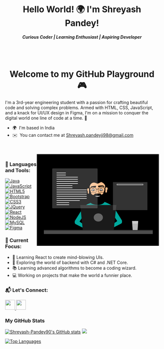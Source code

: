 

<h1 align="center">Hello World! 🌍 I'm Shreyash Pandey!</h1>
<h5 align="center">Curious Coder | Learning Enthusiast | Aspiring Developer </h5>
<br>
<br>

<h1 align="center">Welcome to my GitHub Playground 🎮</h1>

I'm  a 3rd-year engineering student with a passion for crafting beautiful code and solving complex problems. Armed with HTML, CSS, JavaScript, and a knack for UI/UX design in Figma, I'm on a mission to conquer the digital world one line of code at a time. 🚀


* 🌍  I'm based in India
* ✉️   You can contact me at [Shreyash.pandeyji98@gmail.com](mailto:Shreyash.pandeyji98@gmail.com)
  

<br>
<br>


<img src="UI Developer.gif" align=right alt="na" width="400">

### 🔧 Languages and Tools:
<p align="left">
<a href="https://www.oracle.com/java/" target="_blank" rel="noreferrer"><img src="https://raw.githubusercontent.com/danielcranney/readme-generator/main/public/icons/skills/java-colored.svg" width="36" height="36" alt="Java" /></a><a href="https://developer.mozilla.org/en-US/docs/Web/JavaScript" target="_blank" rel="noreferrer"><img src="https://raw.githubusercontent.com/danielcranney/readme-generator/main/public/icons/skills/javascript-colored.svg" width="36" height="36" alt="JavaScript" /></a><a href="https://developer.mozilla.org/en-US/docs/Glossary/HTML5" target="_blank" rel="noreferrer"><img src="https://raw.githubusercontent.com/danielcranney/readme-generator/main/public/icons/skills/html5-colored.svg" width="36" height="36" alt="HTML5" /></a><a href="https://getbootstrap.com/" target="_blank" rel="noreferrer"><img src="https://raw.githubusercontent.com/danielcranney/readme-generator/main/public/icons/skills/bootstrap-colored.svg" width="36" height="36" alt="Bootstrap" /></a><a href="https://www.w3.org/TR/CSS/#css" target="_blank" rel="noreferrer"><img src="https://raw.githubusercontent.com/danielcranney/readme-generator/main/public/icons/skills/css3-colored.svg" width="36" height="36" alt="CSS3" /></a><a href="https://jquery.com/" target="_blank" rel="noreferrer"><img src="https://raw.githubusercontent.com/danielcranney/readme-generator/main/public/icons/skills/jquery-colored.svg" width="36" height="36" alt="JQuery" /></a><a href="https://reactjs.org/" target="_blank" rel="noreferrer"><img src="https://raw.githubusercontent.com/danielcranney/readme-generator/main/public/icons/skills/react-colored.svg" width="36" height="36" alt="React" /></a><a href="https://nodejs.org/en/" target="_blank" rel="noreferrer"><img src="https://raw.githubusercontent.com/danielcranney/readme-generator/main/public/icons/skills/nodejs-colored.svg" width="36" height="36" alt="NodeJS" /></a><a href="https://www.mysql.com/" target="_blank" rel="noreferrer"><img src="https://raw.githubusercontent.com/danielcranney/readme-generator/main/public/icons/skills/mysql-colored.svg" width="36" height="36" alt="MySQL" /></a><a href="https://www.figma.com/" target="_blank" rel="noreferrer"><img src="https://raw.githubusercontent.com/danielcranney/readme-generator/main/public/icons/skills/figma-colored.svg" width="36" height="36" alt="Figma" /></a>
</p>



### 🚀 Current Focus:
- 🧠 Learning React to create mind-blowing UIs.
- 💼 Exploring the world of backend with C# and .NET Core.                                                            
- 📚 Learning advanced algorithms to become a coding wizard.
- 💻 Working on projects that make the world a funnier place.




### 📬 Let's Connect:

<p > <a href="https://www.github.com/Shreyash-Pandey90" target="_blank" rel="noreferrer"> <picture> <source media="(prefers-color-scheme: dark)" srcset="https://raw.githubusercontent.com/danielcranney/readme-generator/main/public/icons/socials/github-dark.svg" /> <source media="(prefers-color-scheme: light)" srcset="https://raw.githubusercontent.com/danielcranney/readme-generator/main/public/icons/socials/github.svg" /> <img src="https://raw.githubusercontent.com/danielcranney/readme-generator/main/public/icons/socials/github.svg" width="32" height="32" /> </picture> </a> <a href="https://www.linkedin.com/in/shreyash-pandey-90t" target="_blank" rel="noreferrer"> <picture> <source media="(prefers-color-scheme: dark)" srcset="https://raw.githubusercontent.com/danielcranney/readme-generator/main/public/icons/socials/linkedin-dark.svg" /> <source media="(prefers-color-scheme: light)" srcset="https://raw.githubusercontent.com/danielcranney/readme-generator/main/public/icons/socials/linkedin.svg" /> <img src="https://raw.githubusercontent.com/danielcranney/readme-generator/main/public/icons/socials/linkedin.svg" width="32" height="32" /> </picture> </a></p>

### My GitHub Stats
<p align="center">
<p>
<a href="http://www.github.com/Shreyash-Pandey90"><img src="https://github-readme-stats.vercel.app/api?username=Shreyash-Pandey90&show_icons=true&hide=&count_private=true&title_color=0891b2&text_color=ffffff&icon_color=0891b2&bg_color=181824&hide_border=true&show_icons=true" alt="Shreyash-Pandey90's GitHub stats" /></a>
<a href="http://www.github.com/Shreyash-Pandey90"><img src="https://github-readme-streak-stats.herokuapp.com/?user=Shreyash-Pandey90&stroke=ffffff&background=181824&ring=0891b2&fire=0891b2&currStreakNum=ffffff&currStreakLabel=0891b2&sideNums=ffffff&sideLabels=ffffff&dates=ffffff&hide_border=true" /></a>
</p>
<p>
<a href="https://github.com/Shreyash-Pandey90" align="left"><img src="https://github-readme-stats.vercel.app/api/top-langs/?username=Shreyash-Pandey90&langs_count=10&title_color=0891b2&text_color=ffffff&icon_color=0891b2&bg_color=181824&hide_border=true&locale=en&custom_title=Top%20%Languages" alt="Top Languages" /></a>
</p>
</p>
